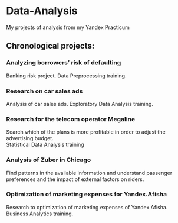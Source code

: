 # Data-Analysis
My projects of analysis from my Yandex Practicum
## Сhronological projects:
### Analyzing borrowers’ risk of defaulting
Banking risk project. Data Preprocessing training.
### Research on car sales ads
Analysis of car sales ads. Exploratory Data Analysis training.
### Research for the telecom operator Megaline
Search which of the plans is more profitable in order to adjust the advertising budget.<br>
Statistical Data Analysis training
### Analysis of Zuber in Chicago
Find patterns in the available information and understand passenger preferences and the impact of external factors on riders.
### Optimization of marketing expenses for Yandex.Afisha
Research to optimization of marketing expenses of Yandex.Afisha.<br>
Business Analytics training.
